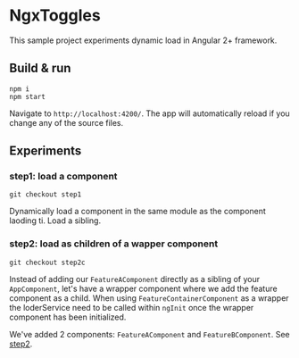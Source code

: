 # NgxToggles

This sample project experiments dynamic load in Angular 2+ framework.

## Build & run

```
npm i
npm start
```
Navigate to `http://localhost:4200/`. 
The app will automatically reload if you change any of the source files.

## Experiments

### step1: load a component
```
git checkout step1
```
Dynamically load a component in the same module as the component laoding ti.
Load a sibling.

### step2: load as children of a wapper component
```
git checkout step2c
```
Instead of adding our `FeatureAComponent` directly as a sibling of your `AppComponent`,
let's have a wrapper component where we add the feature component as a child.
When using `FeatureContainerComponent` as a wrapper the loderService need to be called within
`ngInit` once the wrapper component has been initialized.

We've added 2 components: `FeatureAComponent` and `FeatureBComponent`.
See [step2](step2.png).
